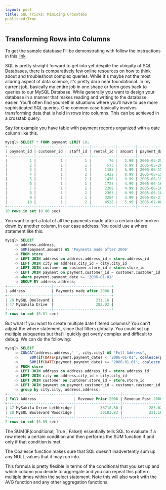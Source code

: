 ```yaml
---
layout: post
title: SQL Tricks: Mimicing Crosstabs 
published:True 
---
```


## Transforming Rows into Columns 

To get the sample database I'll be demonstrating with follow the instructions in this [link](https://dev.mysql.com/doc/sakila/en/sakila-installation.html)

SQL is pretty straight forward to get into yet despite the ubiquity of SQL Databases, there is comparatively few online resources on how to think about and troubleshoot complex queries. 
While it's maybe not the most alluring aspect of data science, it's pretty darn near foundational. In my current job, basically my entire job in one shape or form goes back to queries to our MySQL Database. While generally you want to design your database in a manner that makes reading and writing to the database easier. You'll often find yourself in situations where you'll have to use more sophisticated SQL queries. One common case basically involves transforming data that is held in rows into columns. This can be achieved in a crosstab query. 

Say for example you have table with payment records organized with a date column like this. 
```sql
mysql> SELECT * FROM payment LIMIT 10;
+------------|-------------|----------|-----------|--------|---------------------|---------------------+
| payment_id | customer_id | staff_id | rental_id | amount | payment_date        | last_update         |
+------------|-------------|----------|-----------|--------|---------------------|---------------------+
|          1 |           1 |        1 |        76 |   2.99 | 2005-05-25 11:30:37 | 2006-02-15 22:12:30 |
|          2 |           1 |        1 |       573 |   0.99 | 2005-05-28 10:35:23 | 2006-02-15 22:12:30 |
|          3 |           1 |        1 |      1185 |   5.99 | 2005-06-15 00:54:12 | 2006-02-15 22:12:30 |
|          4 |           1 |        2 |      1422 |   0.99 | 2005-06-15 18:02:53 | 2006-02-15 22:12:30 |
|          5 |           1 |        2 |      1476 |   9.99 | 2005-06-15 21:08:46 | 2006-02-15 22:12:30 |
|          6 |           1 |        1 |      1725 |   4.99 | 2005-06-16 15:18:57 | 2006-02-15 22:12:30 |
|          7 |           1 |        1 |      2308 |   4.99 | 2005-06-18 08:41:48 | 2006-02-15 22:12:30 |
|          8 |           1 |        2 |      2363 |   0.99 | 2005-06-18 13:33:59 | 2006-02-15 22:12:30 |
|          9 |           1 |        1 |      3284 |   3.99 | 2005-06-21 06:24:45 | 2006-02-15 22:12:30 |
|         10 |           1 |        2 |      4526 |   5.99 | 2005-07-08 03:17:05 | 2006-02-15 22:12:30 |
+------------|-------------|----------|-----------|--------|---------------------|---------------------+
10 rows in set (0.00 sec)
```


You want to get a total of all the payments made after a certain date broken down by another column, in our case address. 
You could use a where statement like this:
```sql 
mysql> SELECT 
    -> address.address,
    -> SUM(payment.amount) AS 'Payments made after 2006'
    -> FROM store 
    -> LEFT JOIN address on address.address_id = store.address_id
    -> LEFT JOIN city on address.city_id = city.city_id
    -> LEFT JOIN customer on customer.store_id = store.store_id
    -> LEFT JOIN payment on payment.customer_id = customer.customer_id
    -> where payment.payment_date >= '2006-01-01'
    -> GROUP BY address.address;
+--------------------|--------------------------+
| address            | Payments made after 2006 |
+--------------------|--------------------------+
| 28 MySQL Boulevard |                   231.16 |
| 47 MySakila Drive  |                   283.02 |
+--------------------|--------------------------+
2 rows in set (0.01 sec)
```

But what if you want to create multiple date filtered columns? You can't adjust the where statement, since that filters globally. You could set up multiple subqueries but that'll quickly get overly complex and difficult to debug. We can do the following: 

```sql
mysql> SELECT 
    -> CONCAT(address.address,' ', city.city) AS 'Full Address',
    ->     SUM(if(DATE(payment.payment_date) < '2006-01-01', coalesce(payment.amount, 0), 0)) AS 'Revenue Prior 2006',
    ->     SUM(if(DATE(payment.payment_date) >= '2006-01-01', coalesce(payment.amount, 0), 0)) AS 'Revenue Post 2006'
    -> FROM store 
    -> LEFT JOIN address on address.address_id = store.address_id
    -> LEFT JOIN city on address.city_id = city.city_id
    -> LEFT JOIN customer on customer.store_id = store.store_id
    -> LEFT JOIN payment on payment.customer_id = customer.customer_id
    -> group by city.city, address.address;
+------------------------------|--------------------|-------------------+
| Full Address                 | Revenue Prior 2006 | Revenue Post 2006 |
+------------------------------|--------------------|-------------------+
| 47 MySakila Drive Lethbridge |           36718.50 |            283.02 |
| 28 MySQL Boulevard Woodridge |           30183.83 |            231.16 |
+------------------------------|--------------------|-------------------+
2 rows in set (0.05 sec)
```

The SUM(IF(conditional, True , False)) essentially tells SQL to evaluate if a row meets a certain condition and then performs the SUM function if and only if that condition is met. 

The Coalesce function makes sure that SQL doesn't inadvertently sum up any NULL values that it may run into. 

This formula is pretty flexible in terms of the conditional that you set up and which column you decide to aggregate and you can repeat this pattern multiple times within the select statement. Note this will also work with the AVG function and any other aggregation functions. 
